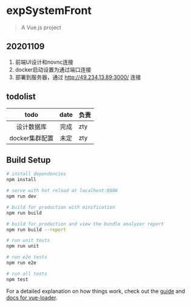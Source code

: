 # expSystemFront

> A Vue.js project

## 20201109
1. 前端UI设计和novnc连接
2. docker启动设置为通过端口连接
2. 部署到服务器，通过 http://49.234.13.89:3000/ 连接

## todolist
|  todo   | date  |  负责  |
|  :----:  | :----:  |  ----  |
| 设计数据库  | 完成 |  zty   |
| docker集群配置  | 未定 | zty   |
## Build Setup

``` bash
# install dependencies
npm install

# serve with hot reload at localhost:8080
npm run dev

# build for production with minification
npm run build

# build for production and view the bundle analyzer report
npm run build --report

# run unit tests
npm run unit

# run e2e tests
npm run e2e

# run all tests
npm test
```

For a detailed explanation on how things work, check out the [guide](http://vuejs-templates.github.io/webpack/) and [docs for vue-loader](http://vuejs.github.io/vue-loader).
